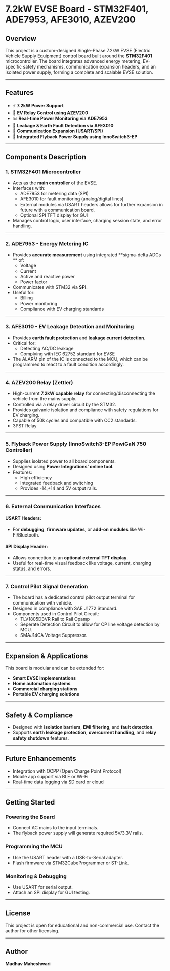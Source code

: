 # 7.2kW EVSE Board - STM32F401, ADE7953, AFE3010, AZEV200

## Overview

This project is a custom-designed Single-Phase 7.2kW EVSE (Electric Vehicle Supply Equipment) control board built around the **STM32F401** microcontroller. The board integrates advanced energy metering, EV-specific safety mechanisms, communication expansion headers, and an isolated power supply, forming a complete and scalable EVSE solution.

---

## Features

- ⚡ **7.2kW Power Support**
- 🔌 **EV Relay Control using AZEV200**
- 📊 **Real-time Power Monitoring via ADE7953**
- 🔐 **Leakage & Earth Fault Detection via AFE3010**
- 🔄 **Communication Expansion (USART/SPI)**
- 🔋 **Integrated Flyback Power Supply using InnoSwitch3-EP**

---


## Components Description

### 1. **STM32F401 Microcontroller**
- Acts as the **main controller** of the EVSE.
- Interfaces with:
  - ADE7953 for metering data (SPI)
  - AFE3010 for fault monitoring (analog/digital lines)
  - External modules via USART headers allows for further expansion in future with a communication board.
  - Optional SPI TFT display for GUI
- Manages control logic, user interface, charging session state, and error handling.

---

### 2. **ADE7953 - Energy Metering IC**
- Provides **accurate measurement** using integrated **sigma-delta ADCs ** of:
  - Voltage
  - Current
  - Active and reactive power
  - Power factor
- Communicates with STM32 via **SPI**.
- Useful for:
  - Billing
  - Power monitoring
  - Compliance with EV charging standards

---

### 3. **AFE3010 - EV Leakage Detection and Monitoring**
- Provides **earth fault protection** and **leakage current detection**.
- Critical for:
  - Detecting AC/DC leakage
  - Complying with IEC 62752 standard for EVSE
- The ALARM pin of the IC is connected to the MCU, which can be programmed to react to a fault condition accordingly.

---

### 4. **AZEV200 Relay (Zettler)**
- High-current **7.2kW capable relay** for connecting/disconnecting the vehicle from the mains supply.
- Controlled via a relay driver circuit by the STM32.
- Provides galvanic isolation and compliance with safety regulations for EV charging.
- Capable of 50k cycles and compatible with CC2 standards.
- 3PST Relay

---

### 5. **Flyback Power Supply (InnoSwitch3-EP PowiGaN 750 Controller)**
- Supplies isolated power to all board components.
- Designed using **Power Integrations’ online tool**.
- Features:
  - High efficiency
  - Integrated feedback and switching
  - Provides -14,+14 and 5V output rails.

---

### 6. **External Communication Interfaces**
#### USART Headers:
- For **debugging**, **firmware updates**, or **add-on modules** like Wi-Fi/Bluetooth.

#### SPI Display Header:
- Allows connection to an **optional external TFT display**.
- Useful for real-time visual feedback like voltage, current, charging status, and errors.

---

### 7. **Control Pilot Signal Generation**
- The board has a dedicated control pilot output terminal for communication with vehicle.
- Designed in compliance with SAE J1772 Standard.
- Components used in Control Pilot Circuit:
  - TLV1805DBVR Rail to Rail Opamp
  - Seperate Detection Circuit to allow for CP line voltage detection by MCU.
  - SMAJ14CA Voltage Suppressor.

---

## Expansion & Applications

This board is modular and can be extended for:
- **Smart EVSE implementations**
- **Home automation systems**
- **Commercial charging stations**
- **Portable EV charging solutions**

---

## Safety & Compliance

- Designed with **isolation barriers**, **EMI filtering**, and **fault detection**.
- Supports **earth leakage protection**, **overcurrent handling**, and **relay safety shutdown** features.

---

## Future Enhancements

- Integration with OCPP (Open Charge Point Protocol)
- Mobile app support via BLE or Wi-Fi
- Real-time data logging via SD card or cloud

---

## Getting Started

### Powering the Board
- Connect AC mains to the input terminals.
- The flyback power supply will generate required 5V/3.3V rails.

### Programming the MCU
- Use the USART header with a USB-to-Serial adapter.
- Flash firmware via STM32CubeProgrammer or ST-Link.

### Monitoring & Debugging
- Use USART for serial output.
- Attach an SPI display for GUI testing.

---

## License
This project is open for educational and non-commercial use. Contact the author for other licensing.

---

## Author
**Madhav Maheshwari**



